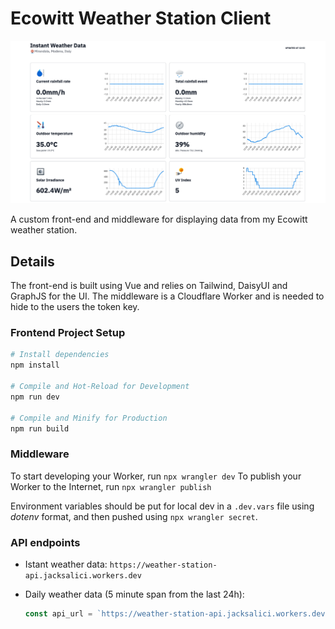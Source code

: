 # Ecowitt Weather Station Client

![](/screenshot.png)

A custom front-end and middleware for displaying data from my Ecowitt weather station.  

## Details  

The front-end is built using Vue and relies on Tailwind, DaisyUI and GraphJS for the UI. 
The middleware is a Cloudflare Worker and is needed to hide to the users the token key.

### Frontend Project Setup

```sh
# Install dependencies
npm install

# Compile and Hot-Reload for Development
npm run dev

# Compile and Minify for Production
npm run build

```

### Middleware  

To start developing your Worker, run `npx wrangler dev`
To publish your Worker to the Internet, run `npx wrangler publish`

Environment variables should be put for local dev in a `.dev.vars` file using _dotenv_ format, and then pushed using `npx wrangler secret`.


### API endpoints

- Istant weather data: `https://weather-station-api.jacksalici.workers.dev`  

- Daily weather data (5 minute span from the last 24h):
    ```js
    const api_url = `https://weather-station-api.jacksalici.workers.dev/?mode=history&start_date=${encodeURIComponent(moment().subtract(24, 'hours').format('YYYY-MM-DD HH:mm:ss'))}&end_date=${encodeURIComponent(moment().format('YYYY-MM-DD HH:mm:ss'))};
    ```

